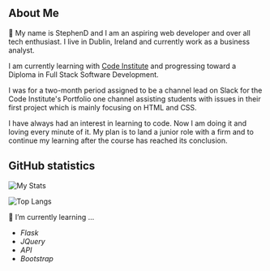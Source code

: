## About Me

👋 My name is StephenD and I am an aspiring web developer and over all tech enthusiast.
I live in Dublin, Ireland and currently work as a business analyst.

I am currently learning with [Code Institute](https://www.codeinstitute.net) and
progressing toward a Diploma in Full Stack Software Development.

I was for a two-month period assigned to be a channel lead on Slack for the Code Institute's Portfolio one channel assisting students with issues in their first project which is mainly focusing on HTML and CSS.

I have always had an interest in learning to code. Now I am doing it and loving every minute of it. My plan is to land a junior role with a firm and to continue my learning after the course has reached its conclusion. 


## GitHub statistics

![My Stats](https://github-readme-stats.vercel.app/api?username=darco31&show_icons=true&theme=radical)

![Top Langs](https://github-readme-stats.vercel.app/api/top-langs/?username=darco31&layout=compact&theme=radical)

🌱 I’m currently learning ...

- *Flask*
- *JQuery*
- *API*
- *Bootstrap*

